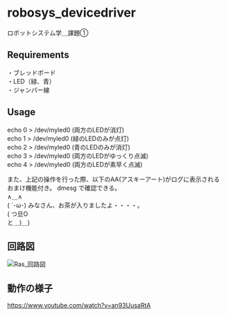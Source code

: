 # robosys_devicedriver
ロボットシステム学＿課題①


## Requirements  
・ブレッドボード  
・LED（緑、青）   
・ジャンパー線 


## Usage
echo 0 > /dev/myled0  (両方のLEDが消灯)  
echo 1 > /dev/myled0  (緑のLEDのみが点灯)   
echo 2 > /dev/myled0  (青のLEDのみが消灯)   
echo 3 > /dev/myled0  (両方のLEDがゆっくり点滅)  
echo 4 > /dev/myled0  (両方のLEDが素早く点滅) 

また、上記の操作を行った際、以下のAA(アスキーアート)がログに表示されるおまけ機能付き。
dmesg で確認できる。   
∧＿∧   
( ´･ω･) みなさん、お茶が入りましたよ・・・・。  
( つ旦O   
と＿)＿) 

## 回路図
![Ras_回路図](https://user-images.githubusercontent.com/92069729/146303528-2a21658b-0b55-47b8-bfe1-9d1e155a2af1.png)


## 動作の様子
https://www.youtube.com/watch?v=an93UusaRtA
